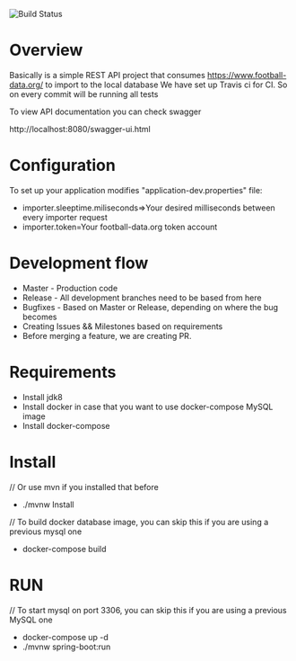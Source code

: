 ![Build Status](https://travis-ci.com/JicLotus/football-api.svg?branch=master)


# Overview

Basically is a simple REST API project that consumes https://www.football-data.org/ to import to the local database
We have set up Travis ci for CI. So on every commit will be running all tests 

To view API documentation you can check swagger

http://localhost:8080/swagger-ui.html


# Configuration

To set up your application modifies "application-dev.properties" file:

- importer.sleeptime.miliseconds=>Your desired milliseconds between every importer request
- importer.token=Your football-data.org token account

# Development flow

- Master - Production code
- Release - All development branches need to be based from here
- Bugfixes - Based on Master or Release, depending on where the bug becomes
- Creating Issues && Milestones based on requirements
- Before merging a feature, we are creating PR.

# Requirements

- Install jdk8
- Install docker in case that you want to use docker-compose MySQL image
- Install docker-compose

# Install

// Or use mvn if you installed that before
- ./mvnw Install

// To build docker database image, you can skip this if you are using a previous mysql one
- docker-compose build

# RUN

// To start mysql on port 3306, you can skip this if you are using a previous MySQL one
- docker-compose up -d
- ./mvnw spring-boot:run